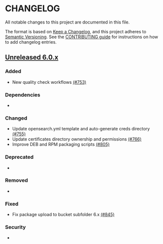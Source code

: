 # CHANGELOG
All notable changes to this project are documented in this file.

The format is based on [Keep a Changelog](https://keepachangelog.com/en/1.0.0/), and this project adheres to [Semantic Versioning](https://semver.org/spec/v2.0.0.html). See the [CONTRIBUTING guide](./CONTRIBUTING.md#Changelog) for instructions on how to add changelog entries.

## [Unreleased 6.0.x]
### Added
- New quality check workflows [(#753)](https://github.com/wazuh/wazuh-indexer/pull/753)

### Dependencies
-

### Changed
- Update opensearch.yml template and auto-generate creds directory [(#755)](https://github.com/wazuh/wazuh-indexer/pull/755)
- Update certificates directory ownership and permissions [(#766)](https://github.com/wazuh/wazuh-indexer/pull/766)
- Improve DEB and RPM packaging scripts [(#805)](https://github.com/wazuh/wazuh-indexer/pull/805)

### Deprecated
-

### Removed
- 

### Fixed
- Fix package upload to bucket subfolder 6.x [(#845)](https://github.com/wazuh/wazuh-indexer/pull/845)

### Security
-

[Unreleased 6.0.x]: https://github.com/wazuh/wazuh-indexer/compare/main...6.0.0
